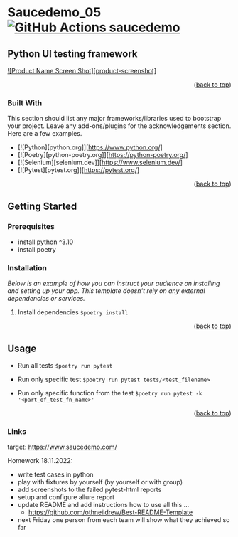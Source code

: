 <a name="readme-top"></a>
# Saucedemo_05 [![GitHub Actions saucedemo](https://github.com/ivanovajulika/RedRover/actions/workflows/action.yml/badge.svg)](https://github.com/ivanovajulika/RedRover/actions/workflows/action.yml)

<!-- ABOUT THE PROJECT -->
## Python UI testing framework

[![Product Name Screen Shot][product-screenshot]](https://example.com)

<p align="right">(<a href="#readme-top">back to top</a>)</p>

### Built With

This section should list any major frameworks/libraries used to bootstrap your project. Leave any add-ons/plugins for the acknowledgements section. Here are a few examples.

* [![Python][python.org]][https://www.python.org/]
* [![Poetry][python-poetry.org]][https://python-poetry.org/]
* [![Selenium][selenium.dev]][https://www.selenium.dev/]
* [![Pytest][pytest.org]][https://pytest.org/]

<p align="right">(<a href="#readme-top">back to top</a>)</p>

<!-- GETTING STARTED -->
## Getting Started

### Prerequisites

- install python ^3.10
- install poetry

### Installation

_Below is an example of how you can instruct your audience on installing and setting up your app. This template doesn't rely on any external dependencies or services._

1. Install dependencies `$poetry install` 

<p align="right">(<a href="#readme-top">back to top</a>)</p>

<!-- USAGE EXAMPLES -->
## Usage

- Run all tests
`$poetry run pytest`

- Run only specific test
`$poetry run pytest tests/<test_filename>`

- Run only specific function from the test
`$poetry run pytest -k '<part_of_test_fn_name>'`

<p align="right">(<a href="#readme-top">back to top</a>)</p>

### Links

target: https://www.saucedemo.com/

Homework 18.11.2022:
- write test cases in python
- play with fixtures by yourself (by yourself or with group)
- add screenshots to the failed pytest-html reports
- setup and configure allure report
- update README and add instructions how to use all this ...
    - https://github.com/othneildrew/Best-README-Template
- next Friday one person from each team will show what they achieved so far